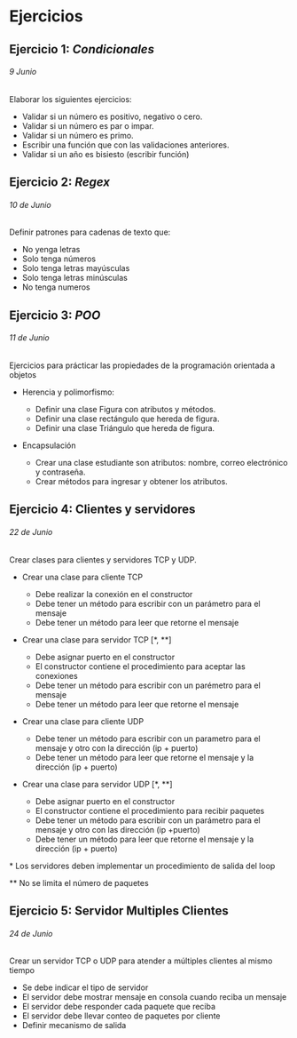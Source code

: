 # Ejercicios

## Ejercicio 1: *Condicionales*
###### *9 Junio*
Elaborar los siguientes ejercicios:
* Validar si un número es positivo, negativo o cero.
* Validar si un número es par o impar.
* Validar si un número es primo.
* Escribir una función que con las validaciones anteriores.
* Validar si un año es bisiesto (escribir función)

## Ejercicio 2: *Regex*
###### *10 de Junio*
Definir patrones para cadenas de texto que:
* No yenga letras
* Solo tenga números
* Solo tenga letras mayúsculas
* Solo tenga letras minúsculas
* No tenga numeros

## Ejercicio 3: *POO*
###### *11 de Junio*
Ejercicios para prácticar las propiedades de la programación orientada a objetos
* Herencia y polimorfismo:
    * Definir una clase Figura con atributos y métodos.
    * Definir una clase rectángulo que hereda de figura.
    * Definir una clase Triángulo que hereda de figura.
 
 
* Encapsulación 
    * Crear una clase estudiante son atributos: nombre, correo electrónico y contraseña.
    * Crear métodos para ingresar y obtener los atributos.
 
 
## Ejercicio 4: Clientes y servidores
###### *22 de Junio*
Crear clases para clientes y servidores TCP y UDP.
* Crear una clase para cliente TCP
    * Debe realizar la conexión en el constructor
    * Debe tener un método para escribir con un parámetro para el mensaje
    * Debe tener un método para leer que retorne el mensaje


* Crear una clase para servidor TCP [*, **]
    * Debe asignar puerto en el constructor
    * El constructor contiene el procedimiento para aceptar las conexiones
    * Debe tener un método para escribir con un parémetro para el mensaje
    * Debe tener un método para leer que retorne el mensaje
    
* Crear una clase para cliente UDP
    * Debe tener un método para escribir con un parametro para el mensaje y otro con la dirección (ip + puerto)
    * Debe tener un método para leer que retorne el mensaje y la dirección (ip + puerto)
    
* Crear una clase para servidor UDP [*, **]
    * Debe asignar puerto en el constructor
    * El constructor contiene el procedimiento para recibir paquetes
    * Debe tener un método para escribir con un parámetro para el mensaje y otro con las dirección (ip +puerto)
    * Debe tener un método para leer que retorne el mensaje y la dirección (ip + puerto)
    
    
\* Los servidores deben implementar un procedimiento de salida del loop

\** No se limita el número de paquetes


## Ejercicio 5: Servidor Multiples Clientes
###### *24 de Junio*
Crear un servidor TCP o UDP para atender a múltiples clientes al mismo tiempo
* Se debe indicar el tipo de servidor
* El servidor debe mostrar mensaje en consola cuando reciba un mensaje
* El servidor debe responder cada paquete que reciba
* El servidor debe llevar conteo de paquetes por cliente
* Definir mecanismo de salida

